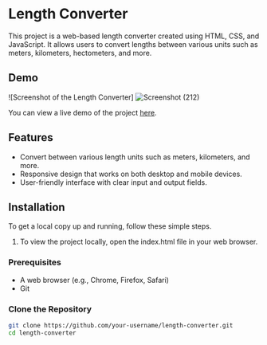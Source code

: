 # Length Converter

This project is a web-based length converter created using HTML, CSS, and JavaScript. It allows users to convert lengths between various units such as meters, kilometers, hectometers, and more.

## Demo
![Screenshot of the Length Converter]
![Screenshot (212)](https://github.com/Ark898/Length_Converter/assets/137332440/9f01eedb-fc5f-4291-83ee-a45c6cbb90b7)

You can view a live demo of the project [here](https://ark898.github.io/Length_Converter/).

## Features

- Convert between various length units such as meters, kilometers, and more.
- Responsive design that works on both desktop and mobile devices.
- User-friendly interface with clear input and output fields.

## Installation

To get a local copy up and running, follow these simple steps.
1. To view the project locally, open the index.html file in your web browser.

### Prerequisites

- A web browser (e.g., Chrome, Firefox, Safari)
- Git

### Clone the Repository

```sh
git clone https://github.com/your-username/length-converter.git
cd length-converter
